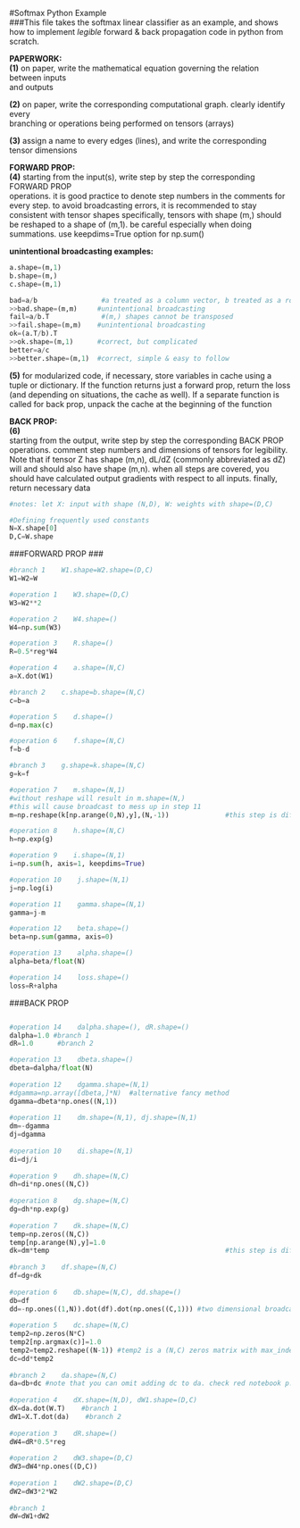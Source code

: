 #Softmax Python Example  
###This file takes the softmax linear classifier as an example, and shows how to implement *legible* forward & back propagation code in python from scratch.

**PAPERWORK:**  
**(1)**  on paper, write the mathematical equation governing the relation between inputs  
        and outputs
    
**(2)**   on paper, write the corresponding computational graph. clearly identify every  
      branching or operations being performed on tensors (arrays)
     
**(3)**  assign a name to every edges (lines), and write the corresponding tensor dimensions  
    
**FORWARD PROP:**  
**(4)**  starting from the input(s), write step by step the corresponding FORWARD PROP  
      operations. it is good practice to denote step numbers in the comments for every step.
      to avoid broadcasting errors, it is recommended to stay consistent with tensor shapes
      specifically, tensors with shape (m,) should be reshaped to a shape of (m,1).
      be careful especially when doing summations. use keepdims=True option for np.sum()
     
**unintentional broadcasting examples:**
```python
a.shape=(m,1)
b.shape=(m,)
c.shape=(m,1)

bad=a/b                #a treated as a column vector, b treated as a row vector
>>bad.shape=(m,m)     #unintentional broadcasting
fail=a/b.T             #(m,) shapes cannot be transposed
>>fail.shape=(m,m)    #unintentional broadcasting
ok=(a.T/b).T
>>ok.shape=(m,1)      #correct, but complicated
better=a/c
>>better.shape=(m,1)  #correct, simple & easy to follow
```


  **(5)**  for modularized code, if necessary, store variables in cache using a tuple or dictionary.
      If the function returns just a forward prop, return the loss (and depending on situations,
     the cache as well). If a separate function is called for back prop, unpack the cache at the
     beginning of the function
         
**BACK PROP:**  
**(6)**  
         starting from the output, write step by step the corresponding BACK PROP operations.
         comment step numbers and dimensions of tensors for legibility. Note that if tensor Z has
         shape (m,n), dL/dZ (commonly abbreviated as dZ) will and should also have shape (m,n).
         when all steps are covered, you should have calculated output gradients with respect to 
         all inputs. finally, return necessary data


```python
#notes: let X: input with shape (N,D), W: weights with shape=(D,C)

#Defining frequently used constants
N=X.shape[0]
D,C=W.shape
```
    
    

###FORWARD PROP ###

  
```python
#branch 1    W1.shape=W2.shape=(D,C)
W1=W2=W

#operation 1    W3.shape=(D,C)
W3=W2**2

#operation 2    W4.shape=()
W4=np.sum(W3)

#operation 3    R.shape=()
R=0.5*reg*W4

#operation 4    a.shape=(N,C)
a=X.dot(W1)

#branch 2    c.shape=b.shape=(N,C)
c=b=a

#operation 5    d.shape=()
d=np.max(c)

#operation 6    f.shape=(N,C)
f=b-d

#branch 3    g.shape=k.shape=(N,C)
g=k=f

#operation 7    m.shape=(N,1)
#without reshape will result in m.shape=(N,)
#this will cause broadcast to mess up in step 11
m=np.reshape(k[np.arange(0,N),y],(N,-1))              #this step is difficult!

#operation 8    h.shape=(N,C)
h=np.exp(g)

#operation 9    i.shape=(N,1)  
i=np.sum(h, axis=1, keepdims=True)

#operation 10    j.shape=(N,1)
j=np.log(i)

#operation 11    gamma.shape=(N,1)
gamma=j-m

#operation 12    beta.shape=()
beta=np.sum(gamma, axis=0)

#operation 13    alpha.shape=()
alpha=beta/float(N)

#operation 14    loss.shape=()
loss=R+alpha
  ```  
  
###BACK PROP 
```python

#operation 14    dalpha.shape=(), dR.shape=()
dalpha=1.0 #branch 1
dR=1.0      #branch 2

#operation 13    dbeta.shape=()
dbeta=dalpha/float(N)
    
#operation 12    dgamma.shape=(N,1)
#dgamma=np.array([dbeta,]*N)  #alternative fancy method
dgamma=dbeta*np.ones((N,1))
    
#operation 11    dm.shape=(N,1), dj.shape=(N,1)
dm=-dgamma
dj=dgamma
        
#operation 10    di.shape=(N,1)
di=dj/i
        
#operation 9    dh.shape=(N,C)
dh=di*np.ones((N,C))
    
#operation 8    dg.shape=(N,C)
dg=dh*np.exp(g)
    
#operation 7    dk.shape=(N,C)    
temp=np.zeros((N,C))
temp[np.arange(N),y]=1.0
dk=dm*temp                                            #this step is difficult!
    
#branch 3    df.shape=(N,C)
df=dg+dk
    
#operation 6    db.shape=(N,C), dd.shape=()
db=df
dd=-np.ones((1,N)).dot(df).dot(np.ones((C,1))) #two dimensional broadcasting!
    
#operation 5    dc.shape=(N,C)
temp2=np.zeros(N*C)
temp2[np.argmax(c)]=1.0
temp2=temp2.reshape((N-1)) #temp2 is a (N,C) zeros matrix with max_index of c = 1.0
dc=dd*temp2
    
#branch 2    da.shape=(N,C)
da=db+dc #note that you can omit adding dc to da. check red notebook p.12 for proof
    
#operation 4    dX.shape=(N,D), dW1.shape=(D,C)
dX=da.dot(W.T)    #branch 1
dW1=X.T.dot(da)    #branch 2
    
#operation 3    dR.shape=()
dW4=dR*0.5*reg
    
#operation 2    dW3.shape=(D,C)
dW3=dW4*np.ones((D,C))
    
#operation 1    dW2.shape=(D,C)
dW2=dW3*2*W2
    
#branch 1
dW=dW1+dW2

```

